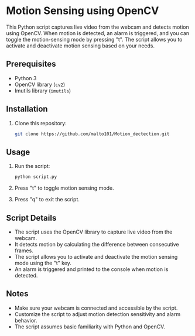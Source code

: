 # Motion Sensing using OpenCV

This Python script captures live video from the webcam and detects motion using OpenCV. When motion is detected, an alarm is triggered, and you can toggle the motion-sensing mode by pressing "t". The script allows you to activate and deactivate motion sensing based on your needs.

## Prerequisites

- Python 3
- OpenCV library (`cv2`)
- Imutils library (`imutils`)

## Installation

1. Clone this repository:

   ```sh
   git clone https://github.com/malto101/Motion_dectection.git
   ```
## Usage
1. Run the script:

   ```sh
   python script.py
   ```
   
2. Press "t" to toggle motion sensing mode.

3. Press "q" to exit the script.

## Script Details

- The script uses the OpenCV library to capture live video from the webcam.
- It detects motion by calculating the difference between consecutive frames.
- The script allows you to activate and deactivate the motion sensing mode using the "t" key.
- An alarm is triggered and printed to the console when motion is detected.

## Notes
- Make sure your webcam is connected and accessible by the script.
- Customize the script to adjust motion detection sensitivity and alarm behavior.
- The script assumes basic familiarity with Python and OpenCV.

